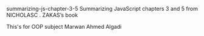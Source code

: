summarizing-js-chapter-3-5
Summarizing JavaScript chapters 3 and 5 from NICHOLASC . ZAKAS’s book

This's for OOP subject Marwan Ahmed Algadi
